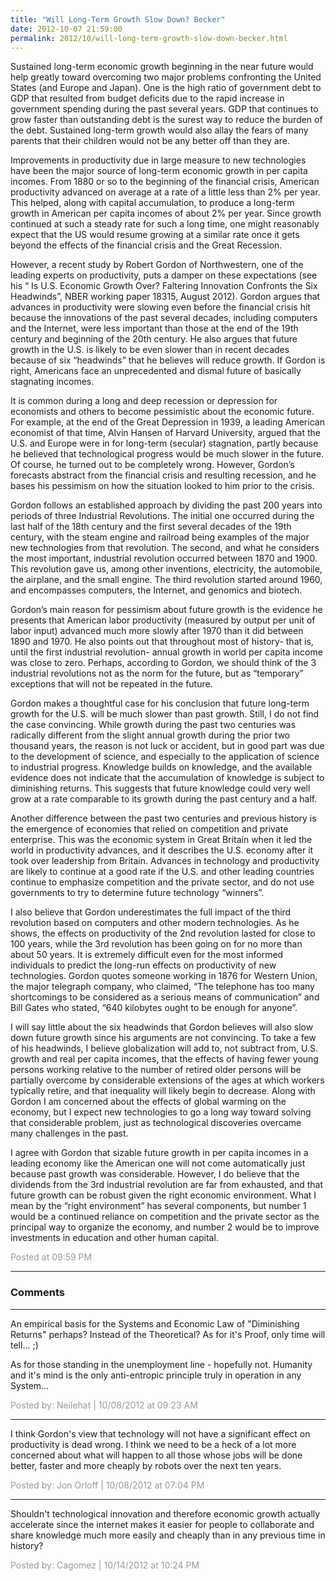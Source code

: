 ```yaml
---
title: "Will Long-Term Growth Slow Down? Becker"
date: 2012-10-07 21:59:00
permalink: 2012/10/will-long-term-growth-slow-down-becker.html
---
```

Sustained long-term economic growth beginning in the near future would help greatly toward overcoming two major problems confronting the United States (and Europe and Japan). One is the high ratio of government debt to GDP that resulted from budget deficits due to the rapid increase in government spending during the past several years. GDP that continues to grow faster than outstanding debt is the surest way to reduce the burden of the debt. Sustained long-term growth would also allay the fears of many parents that their children would not be any better off than they are.

Improvements in productivity due in large measure to new technologies have been the major source of long-term economic growth in per capita incomes. From 1880 or so to the beginning of the financial crisis, American productivity advanced on average at a rate of a little less than 2% per year. This helped, along with capital accumulation, to produce a long-term growth in American per capita incomes of about 2% per year. Since growth continued at such a steady rate for such a long time, one might reasonably expect that the US would resume growing at a similar rate once it gets beyond the effects of the financial crisis and the Great Recession.

However, a recent study by Robert Gordon of Northwestern, one of the leading experts on productivity, puts a damper on these expectations (see his “ Is U.S. Economic Growth Over? Faltering Innovation Confronts the Six Headwinds”, NBER working paper 18315, August 2012). Gordon argues that advances in productivity were slowing even before the financial crisis hit because the innovations of the past several decades, including computers and the Internet, were less important than those at the end of the 19th century and beginning of the 20th century. He also argues that future growth in the U.S. is likely to be even slower than in recent decades because of six “headwinds” that he believes will reduce growth. If Gordon is right, Americans face an unprecedented and dismal future of basically stagnating incomes.

It is common during a long and deep recession or depression for economists and others to become pessimistic about the economic future. For example, at the end of the Great Depression in 1939, a leading American economist of that time, Alvin Hansen of Harvard University, argued that the U.S. and Europe were in for long-term (secular) stagnation, partly because he believed that technological progress would be much slower in the future. Of course, he turned out to be completely wrong. However, Gordon’s forecasts abstract from the financial crisis and resulting recession, and he bases his pessimism on how the situation looked to him prior to the crisis.

Gordon follows an established approach by dividing the past 200 years into periods of three Industrial Revolutions. The initial one occurred during the last half of the 18th century and the first several decades of the 19th century, with the steam engine and railroad being examples of the major new technologies from that revolution. The second, and what he considers the most important, industrial revolution occurred between 1870 and 1900. This revolution gave us, among other inventions, electricity, the automobile, the airplane, and the small engine. The third revolution started around 1960, and encompasses computers, the Internet, and genomics and biotech.

Gordon’s main reason for pessimism about future growth is the evidence he presents that American labor productivity (measured by output per unit of labor input) advanced much more slowly after 1970 than it did between 1890 and 1970. He also points out that throughout most of history- that is, until the first industrial revolution- annual growth in world per capita income was close to zero. Perhaps, according to Gordon, we should think of the 3 industrial revolutions not as the norm for the future, but as “temporary” exceptions that will not be repeated in the future.

Gordon makes a thoughtful case for his conclusion that future long-term growth for the U.S. will be much slower than past growth. Still, I do not find the case convincing. While growth during the past two centuries was radically different from the slight annual growth during the prior two thousand years, the reason is not luck or accident, but in good part was due to the development of science, and especially to the application of science to industrial progress. Knowledge builds on knowledge, and the available evidence does not indicate that the accumulation of knowledge is subject to diminishing returns. This suggests that future knowledge could very well grow at a rate comparable to its growth during the past century and a half.

Another difference between the past two centuries and previous history is the emergence of economies that relied on competition and private enterprise. This was the economic system in Great Britain when it led the world in productivity advances, and it describes the U.S. economy after it took over leadership from Britain. Advances in technology and productivity are likely to continue at a good rate if the U.S.  and other leading countries continue to emphasize competition and the private sector, and do not use governments to try to determine future technology “winners”.

I also believe that Gordon underestimates the full impact of the third revolution based on computers and other modern technologies. As he shows, the effects on productivity of the 2nd revolution lasted for close to 100 years, while the 3rd revolution has been going on for no more than about 50 years. It is extremely difficult even for the most informed individuals to predict the long-run effects on productivity of new technologies. Gordon quotes someone working in 1876 for Western Union, the major telegraph company, who claimed, “The telephone has too many shortcomings to be considered as a serious means of communication” and Bill Gates who stated, “640 kilobytes ought to be enough for anyone”.

I will say little about the six headwinds that Gordon believes will also slow down future growth since his arguments are not convincing. To take a few of his headwinds, I believe globalization will add to, not subtract from, U.S. growth and real per capita incomes, that the effects of having fewer young persons working relative to the number of retired older persons will be partially overcome by considerable extensions of the ages at which workers typically retire, and that inequality will likely begin to decrease. Along with Gordon I am concerned about the effects of global warming on the economy, but I expect new technologies to go a long way toward solving that considerable problem, just as technological discoveries overcame many challenges in the past.

I agree with Gordon that sizable future growth in per capita incomes in a leading economy like the American one will not come automatically just because past growth was considerable. However, I do believe that the dividends from the 3rd industrial revolution are far from exhausted, and that future growth can be robust given the right economic environment. What I mean by the “right environment” has several components, but number 1 would be a continued reliance on competition and the private sector as the principal way to organize the economy, and number 2 would be to improve investments in education and other human capital.

<span style="color:#999">Posted at 09:59 PM</span>

<!-- more -->

---

### Comments

---

An empirical basis for the Systems and Economic Law of "Diminishing Returns" perhaps? Instead of the Theoretical? As for it's Proof, only time will tell... ;)

As for those standing in the unemployment line - hopefully not. Humanity and it's mind is the only anti-entropic principle truly in operation in any System...   

<span style="color:#999">Posted by: Neilehat | 10/08/2012 at 09:23 AM</span>

---

I think Gordon's view that technology will not have a significant effect on productivity is dead wrong.  I think we need to be a heck of a lot more concerned about what will happen to all those whose jobs will be done better, faster and more cheaply by robots over the next ten years.

<span style="color:#999">Posted by: Jon Orloff | 10/08/2012 at 07:04 PM</span>

---

Shouldn't technological innovation and therefore economic growth actually accelerate since the internet makes it easier for people to collaborate and share knowledge much more easily and cheaply than in any previous time in history?

<span style="color:#999">Posted by: Cagomez | 10/14/2012 at 10:24 PM</span>